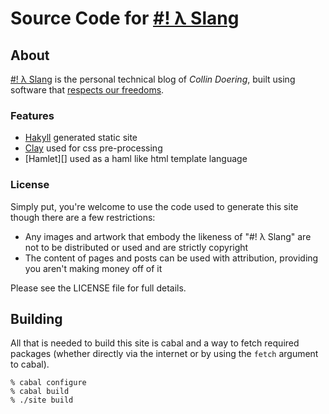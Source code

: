 # Source Code for [#! λ Slang](http://blog.rekahsoft.ca)

## About

[#! λ Slang](http://blog.rekahsoft.ca) is the personal technical blog of *Collin Doering*,
built using software that [respects our freedoms](https://www.gnu.org/philosophy/free-sw.html).

### Features

* [Hakyll][] generated static site
* [Clay][] used for css pre-processing
* [Hamlet][] used as a haml like html template language

### License

Simply put, you're welcome to use the code used to generate this site though there are a few restrictions:

* Any images and artwork that embody the likeness of "#! λ Slang" are not to be distributed or
  used and are strictly copyright
* The content of pages and posts can be used with attribution, providing you aren't making money off of it

Please see the LICENSE file for full details.

## Building

All that is needed to build this site is cabal and a way to fetch required packages (whether
directly via the internet or by using the ```fetch``` argument to cabal).

    % cabal configure
    % cabal build
    % ./site build

[Hakyll]: http://jaspervdj.be/hakyll/
[Clay]: http://fvisser.nl/clay/
[Skeleton]: http://www.getskeleton.com/
[JQuery]: http://jquery.com
[JQuery-address]: https://github.com/asual/jquery-address
[MathJax]: http://www.mathjax.org/
[Inkscape]: http://inkscape.org/
[Gimp]: http://www.gimp.org/
[Gnu Emacs]: http://www.gnu.org/software/emacs/
[Gnu Free Fonts]: http://www.gnu.org/software/freefont/

[GPLv3]: https://www.gnu.org/licenses/gpl.html
[Creative Commons Licence BY-NS-SA]: http://creativecommons.org/licenses/by-nc-sa/4.0/
[Creative Commons BY-NC-ND License]: http://creativecommons.org/licenses/by-nc-nd/4.0/
